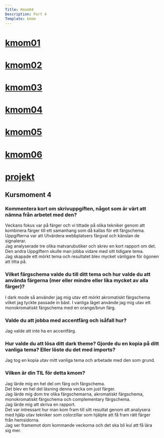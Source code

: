 ```yaml
---
Title: Kmom04
Description: Part 4
Template: kmom
---
```

<div class="sidebar">
    <h1><a href="kmom01">kmom01</a></h1>
    <h1><a href="kmom02">kmom02</a></h1>
    <h1><a href="kmom03">kmom03</a></h1>
    <h1><a href="kmom04">kmom04</a></h1>
    <h1><a href="kmom05">kmom05</a></h1>
    <h1><a href="kmom06">kmom06</a></h1>
    <h1><a href="projekt">projekt</a></h1>
</div>
<div class="kmom">
<h2>Kursmoment 4</h2>
    <h3>Kommentera kort om skrivuppgiften, något som är värt att nämna från arbetet med den?</h3>
    <p>Veckans fokus var på färger och vi tittade på olika tekniker genom att kombinera färger till ett samanhang som då kallas för ett färgschema.<br>
    Uppgifterna var att Utvärdera webbplatsers färgval och känslan de signalerar. <br>
    Jag analyserade tre olika matvarubutiker och skrev en kort rapport om det.<br>
    Den andra Uppgiftern skulle man jobba vidare med sitt tidigare tema. <br>
    Jag skapade ett mörkt tema och resultatet blev mycket vänligare för ögonen att titta på. </p>
    <h3>Vilket färgschema valde du till ditt tema och hur valde du att använda färgerna (mer eller mindre eller lika mycket av alla färger)?</h3>
    <p>I dark mode så använder jag mig utav ett mörkt akromatiskt färgschema vilket jag tyckte passade in bäst.
    I vanliga läget använde jag mig utav ett monokromatiskt färgschema med en orange/brun färg.  </p>
    <h3>Valde du att jobba med accentfärg och isåfall hur?</h3>
    <p>Jag valde att inte ha en accentfärg.</p>
    <h3>Hur valde du att lösa ditt dark theme? Gjorde du en kopia på ditt vanliga tema? Eller löste du det med imports?</h3>
    <p>Jag tog en kopia utav mitt vanliga tema och arbetade med den som grund.</p>
    <h3>Vilken är din TIL för detta kmom?</h3>
    <p>Jag lärde mig en hel del om färg och färgschema.<br>
    Det blev en hel del läsning denna vecka om just färger. <br>
    Jag lärde mig dom tre olika färgschemarna, akromatiskt färgschema, monokromatiskt färgschema och complementary färgschema.<br>
    Jag lärde mig att skriva en rapport.<br>
    Det var intressant hur man kom fram till sitt resultat genom att analysera med hjälp utav tekniker som colorzillar som hjälpte att få fram rätt färger från hemsidorna. <br>
    Jag ser framemot dom kommande veckorna och det ska bli kul att få lära sig mer.
    </p>
</div>
<div class="main-footer">
    <a href="kmom03" aria-label="kmom03"><i class="fas fa-chevron-left"></i></a>
    <a href="kmom05" aria-label="kmom05"><i class="fas fa-chevron-right"></i></a>
</div>
